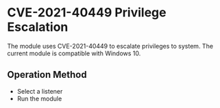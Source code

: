 # CVE-2021-40449 Privilege Escalation

The module uses CVE-2021-40449 to escalate privileges to system. The current module is compatible with Windows 10.

## Operation Method

+ Select a listener
+ Run the module
